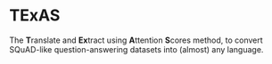 # TExAS
The **T**ranslate and **Ex**tract using **A**ttention **S**cores method, to
convert SQuAD-like question-answering datasets into (almost) any language.
